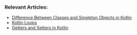### Relevant Articles:

- [Difference Between Classes and Singleton Objects in Kotlin](https://www.baeldung.com/kotlin/classes-vs-singleton-objects)
- [Kotlin Loops](https://www.baeldung.com/kotlin/loops)
- [Getters and Setters in Kotlin](https://www.baeldung.com/kotlin/getters-setters)
